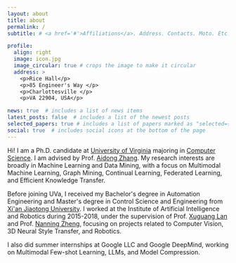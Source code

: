 ```yaml
---
layout: about
title: about
permalink: /
subtitle: # <a href='#'>Affiliations</a>. Address. Contacts. Moto. Etc.

profile:
  align: right
  image: icon.jpg
  image_circular: true # crops the image to make it circular
  address: >
    <p>Rice Hall</p>
    <p>85 Engineer's Way </p>
    <p>Charlottesville </p>
    <p>VA 22904, USA</p>

news: true  # includes a list of news items
latest_posts: false  # includes a list of the newest posts
selected_papers: true # includes a list of papers marked as "selected={true}"
social: true  # includes social icons at the bottom of the page
---
```


Hi! I am a Ph.D. candidate at [University of Virginia](https://www.virginia.edu) majoring in [Computer Science](https://engineering.virginia.edu/departments/computer-science). 
I am advised by Prof. [Aidong Zhang](https://scholar.google.com/citations?user=O8XxkE4AAAAJ&hl=en).
My research interests are broadly in Machine Learning and Data Mining, with a focus on Multimodal Machine Learning, Graph Mining, Continual Learning, Federated Learning, and Efficient Knowledge Transfer.

Before joining UVa, I received my Bachelor's degree in Automation Engineering and Master's degree in Control Science and Engineering from [Xi'an Jiaotong University](http://en.hit.edu.cn/). I worked at the Institute of Artificial Intelligence and Robotics during 2015-2018, under the supervision of Prof. [Xuguang Lan](https://www.semanticscholar.org/author/Xuguang-Lan/2498428) and Prof. [Nanning Zheng](https://research.com/u/nanning-zheng), focusing on projects related to Computer Vision, 3D Neural Style Transfer, and Robotics.<!-- I am passionate about exploring AL/ML/CV/NLP potentials in daily lives! -->

<!-- Hi! I am currently a fifth-year Ph.D. student at MIT majoring in Electrical Engineering and Computer Science. -->
<!-- My research focuses on machine learning and developing robust and efficient algorithms driven by clinical problems.
Applications include motion-robust 3D rendering of the human brain, real-time quality assessment in MR scans as well as pose estimation and motion characterization of fetuses. -->

I also did summer internships at Google LLC and Google DeepMind, working on Multimodal Few-shot Learning, LLMs, and Model Compression. 

<!-- Prior to MIT, I received my Bachelor's degree from Tsinghua University in 2018. I also spent a summer as a research assistant at Stanford, where I was advised by Prof. [John Pauly](https://web.stanford.edu/~pauly/) and Prof. [Greg Zaharchuk](https://profiles.stanford.edu/greg-zaharchuk). -->

<!--
Write your biography here. Tell the world about yourself. Link to your favorite [subreddit](http://reddit.com). You can put a picture in, too. The code is already in, just name your picture `prof_pic.jpg` and put it in the `img/` folder.test

Put your address / P.O. box / other info right below your picture. You can also disable any of these elements by editing `profile` property of the YAML header of your `_pages/about.md`. Edit `_bibliography/papers.bib` and Jekyll will render your [publications page](/al-folio/publications/) automatically.

Link to your social media connections, too. This theme is set up to use [Font Awesome icons](http://fortawesome.github.io/Font-Awesome/) and [Academicons](https://jpswalsh.github.io/academicons/), like the ones below. Add your Facebook, Twitter, LinkedIn, Google Scholar, or just disable all of them.
-->